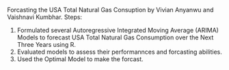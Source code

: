 Forcasting the USA Total Natural Gas Consuption by Vivian Anyanwu and Vaishnavi Kumbhar.
Steps:
 1. Formulated several Autoregressive Integrated Moving Average (ARIMA) Models to forecast USA Total Natural Gas Consumption over the Next Three Years using R.
 2. Evaluated models to assess their performannces and forcasting abilities.
 3. Used the Optimal Model to make the forcast.
